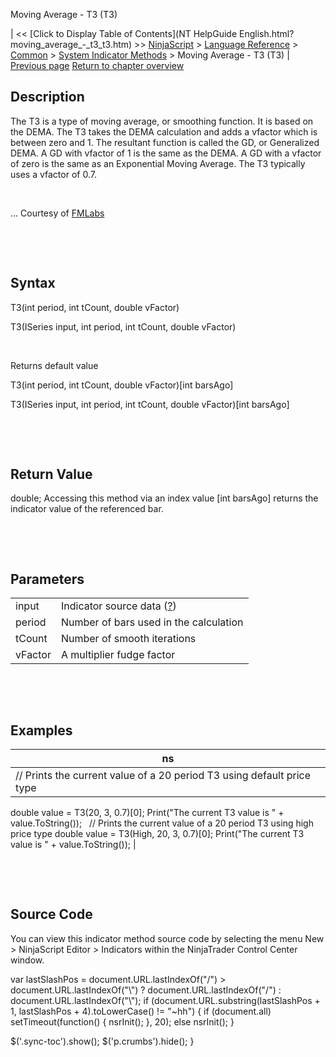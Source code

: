 ﻿










 


Moving Average - T3 (T3)







| &lt;&lt; [Click to Display Table of Contents](NT HelpGuide English.html?moving_average_-_t3_t3.htm) &gt;&gt;
 [NinjaScript](ninjascript.htm) &gt; [Language Reference](language_reference_wip.htm) &gt; [Common](common.htm) &gt; [System Indicator Methods](indicators.htm) &gt;
Moving Average - T3 (T3) | [Previous page](moving_average_-_simple_sma.htm)
[Return to chapter overview](indicators.htm)










Description
-----------


The T3 is a type of moving average, or smoothing function. It is based on the DEMA. The T3 takes the DEMA calculation and adds a vfactor which is between zero and 1. The resultant function is called the GD, or Generalized DEMA. A GD with vfactor of 1 is the same as the DEMA. A GD with a vfactor of zero is the same as an Exponential Moving Average. The T3 typically uses a vfactor of 0.7.


 


... Courtesy of [FMLabs](http://www.fmlabs.com/reference/default.htm?url=T3.htm)


 


 


Syntax
------


T3(int period, int tCount, double vFactor)


T3(ISeries<double> input, int period, int tCount, double vFactor)


 


Returns default value


T3(int period, int tCount, double vFactor)[int barsAgo]


T3(ISeries<double> input, int period, int tCount, double vFactor)[int barsAgo]


 


 


Return Value
------------


double; Accessing this method via an index value [int barsAgo] returns the indicator value of the referenced bar.


 


 


Parameters
----------




|  |  |
| --- | --- |
| input | Indicator source data ([?](valid_input_data_for_indicator.htm)) |
| period | Number of bars used in the calculation |
| tCount | Number of smooth iterations |
| vFactor | A multiplier fudge factor |



 


 


Examples
--------




| ns |
| --- |
| // Prints the current value of a 20 period T3 using default price type
double value = T3(20, 3, 0.7)[0];
Print("The current T3 value is " + value.ToString());
 
// Prints the current value of a 20 period T3 using high price type
double value = T3(High, 20, 3, 0.7)[0];
Print("The current T3 value is " + value.ToString()); |



 


 


Source Code
-----------


You can view this indicator method source code by selecting the menu New &gt; NinjaScript Editor &gt; Indicators within the NinjaTrader Control Center window.





 
 var lastSlashPos = document.URL.lastIndexOf("/") &gt; document.URL.lastIndexOf("\\") ? document.URL.lastIndexOf("/") : document.URL.lastIndexOf("\\");
 if (document.URL.substring(lastSlashPos + 1, lastSlashPos + 4).toLowerCase() != "~hh") {
 if (document.all) setTimeout(function() {
 nsrInit();
 }, 20);
 else nsrInit();
 }
 
 
 $('.sync-toc').show();
 $('p.crumbs').hide();
 }
 
 
 



</double></double>